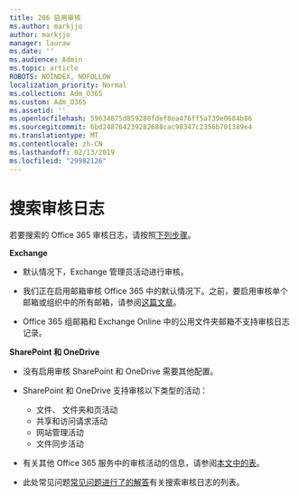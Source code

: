 ```yaml
---
title: 286 启用审核
ms.author: markjjo
author: markjjo
manager: lauraw
ms.date: ''
ms.audience: Admin
ms.topic: article
ROBOTS: NOINDEX, NOFOLLOW
localization_priority: Normal
ms.collection: Adm_O365
ms.custom: Adm_O365
ms.assetid: ''
ms.openlocfilehash: 59634675d859280fdef8ea476ff5a739e0684b86
ms.sourcegitcommit: 6bd248764239282688cac98347c2356b701389e4
ms.translationtype: MT
ms.contentlocale: zh-CN
ms.lasthandoff: 02/13/2019
ms.locfileid: "29982126"
---
```

# <a name="search-the-audit-log"></a>搜索审核日志

若要搜索的 Office 365 审核日志，请按照[下列步骤](https://docs.microsoft.com/office365/securitycompliance/search-the-audit-log-in-security-and-compliance#search-the-audit-log)。 

**Exchange**

- 默认情况下，Exchange 管理员活动进行审核。

- 我们正在启用邮箱审核 Office 365 中的默认情况下。之前，要启用审核单个邮箱或组织中的所有邮箱，请参阅[这篇文章](https://docs.microsoft.com/office365/securitycompliance/enable-mailbox-auditing)。

- Office 365 组邮箱和 Exchange Online 中的公用文件夹邮箱不支持审核日志记录。

**SharePoint 和 OneDrive**

- 没有启用审核 SharePoint 和 OneDrive 需要其他配置。

- SharePoint 和 OneDrive 支持审核以下类型的活动： 

    - 文件、 文件夹和页活动
    - 共享和访问请求活动
    - 网站管理活动
    - 文件同步活动

- 有关其他 Office 365 服务中的审核活动的信息，请参阅[本文中的表](https://docs.microsoft.com/office365/securitycompliance/search-the-audit-log-in-security-and-compliance#audited-activities)。

- 此处常见问题[常见问题进行了的解答](https://docs.microsoft.com/office365/securitycompliance/search-the-audit-log-in-security-and-compliance#frequently-asked-questions)有关搜索审核日志的列表。